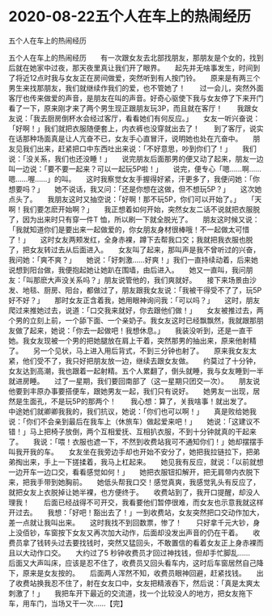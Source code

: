 # 2020-08-22五个人在车上的热闹经历



五个人在车上的热闹经历



五个人在车上的热闹经历　　有一次跟女友去北部找朋友，那朋友是个女的，找到后就在她家中过夜，那天夜里真让我们开了眼界。　　起先并无啥事发生，时间到了将近12点时我与女友正在房间做爱，突然听到有人按门铃。　　原来是有两三个男生来找那朋友，我们就继续作我们的爱，也不管她了！　　过一会儿，突然外面客厅也传来做爱的声音，是朋友在叫的声音。好奇心驱使下我与女友停了下来开门看了一下，原来刚才来了两个男生现正跟朋友玩3P，而且就在客厅！　　我跟女友说：「我去厨房倒杯水会经过客厅，看看她们有何反应。」　　女友一听兴奋说：「好啊！」我们就把衣服随便套上，内衣裤也没穿就出去了！　　到了客厅，说实在话那种场面真是让人亢奋不已，女友手心直冒汗，说明她也处在亢奋中。　　朋友见我们出来，赶紧把口中东西吐出来说：「不好意思，吵到你们了！」　　我们说：「没关系，我们也还没睡！」　　说完朋友后面那男的便又动了起来，朋友一边叫一边说：「要不要一起来？可以一起玩5P啦！」　　说完，便专心「嗯……啊……嗯……喔……」的叫。　　这时我察觉女友手握得好紧，汗更多了，我便问她：「你想要吗？」　　她不说话，我又问：「还是你想在这做，但不想玩5P？」　　这次她点头了。　　我朋友这时又抽空说：「好啊！那不玩5P，你们可以开始了。」　　「天啊！我们要怎麽开始啊？」　　我正想着如何开始，突然女友二话不说就把衣服脱了，因为出来时只有穿一件T 恤，所以刷一下就全脱光了。　　朋友这时候又说：「我就知道你们是要出来一起做爱的，你女朋友身材很棒哦！不一起做太可惜了！」　　这时女友两颊发红，全身赤裸，蹲下去帮我口交；我就把我衣服也脱了，把女友转过去从后面进入。　　女友叫了起来，那叫声是我不曾听过的兴奋，我问她：「爽不爽？」　　她说：「好刺激……好爽！」我们一直持续动着，后来她说想到阳台做，我便抱起她让她趴在围墙，由后进入。　　她又一直叫，我问朋友：「叫那麽大声没关系吗？」朋友说管他的，我们爽就好。　　接下来场景由沙发、地毯、厨房、阳台，都做过了，朋友跟我女友说：「我被干得受不了了，玩5P好不好？」　　那时女友正含着我，她用眼神询问我：「可以吗？」　　这时，朋友爬过来推她过去，说道：「口交我来就好，你去跟他们做！」　　女友被推过去，两个男的立刻上前，一个舔下面、一个亲奶子。我女友这时已经飘飘然，我就跟那朋友做了起来，她说：「你去一起做吧！我想休息。」　　我装没听到，还是一直干她。我女友现被一个男的把她腿放在肩上干着，突然那男的抽出来，原来他射精了。　　另一个见状，马上进入用后背式，不到三分钟也射了。　　原来我女友太紧，他们受不了，我只好把朋友放一边，继续去跟女友做。　　约莫过了十分钟，女友达到高潮，我也跟着一起射精。五个人累翻了，倒头就睡，我与女友睡到一半就进房睡。　　过了一星期，我们要回南部了（这一星期只团交一次）。　　朋友说他要到丰原办事要搭便车，跟她男友一起，我们只有说好。　　她男友一出现，居然是生面孔，不是玩5P的那两个！　　我心想：算了，关我啥事！就出发了。　　中途她们就卿卿我我的，我们抗议，她说：「你们也可以啊！」　　真是败给她我说：「你们不会亲到最后在我车上（休旅车）做起爱来吧！」　　她说：「这建议不错！」马上把椅子放倒，两个互相爱抚、互相扒衣服，不到十分钟就真的干起来了。　　我说：「喂！衣服也遮一下，不然到收费站我可不通知你们！」她却摆摆手叫我开我的车。　　女友坐在我旁边手却也开始不安分了，她把我拉链拉下，把弟弟掏出来，手上一下搓揉着，我马上杠起来。　　她见我有反应，就说：「以前就想一边开车一边口交，看看感觉如何！」　　她把衣服钮扣解开，把无肩带内衣脱下来，把我手带到她胸前。　　她低头帮我口交！感觉真爽，我感觉乳头有反应了，就把女友上衣脱掉让她半裸，也方便终于。　　收费站到了，我开口提醒，却没人理我！　　后面已经战得不可开交，我看要他们暂停很难，而女友也示意我就这样开过去。　　我想：「好吧！豁出去了！」一到收费站，女友突然把口交动作加大，差一点就让我叫出来。　　这时我找不到回数票，惨了！　　只好拿千元大钞，身上没佰钞，车窗按下女友又再次加大动作，后面却没发出声音的仍在干着。　　收费员拿了钱转头过去要找钱时，突然又猛回头，不敢置信的看着女友正上身赤裸而且以大动作口交。　　大约过了5 秒钟收费员才回过神找钱，但却手忙脚乱……　　后面又大声叫床，应该是忍不住了，收费员又回头看车内，这时后车窗居然自己降下，原来是女友按的。　　后面两人浑然不知，收费员眼神回避，赶紧找钱。　　出了收费站换我忍不住了，射在女友口中，女友把精液吞下，然后说：「真是太爽太刺激了！」　　我把车开下最近的交流道，找一个比较没人的地方，把女友拖下车，用车门，当场又干一次……【完】


